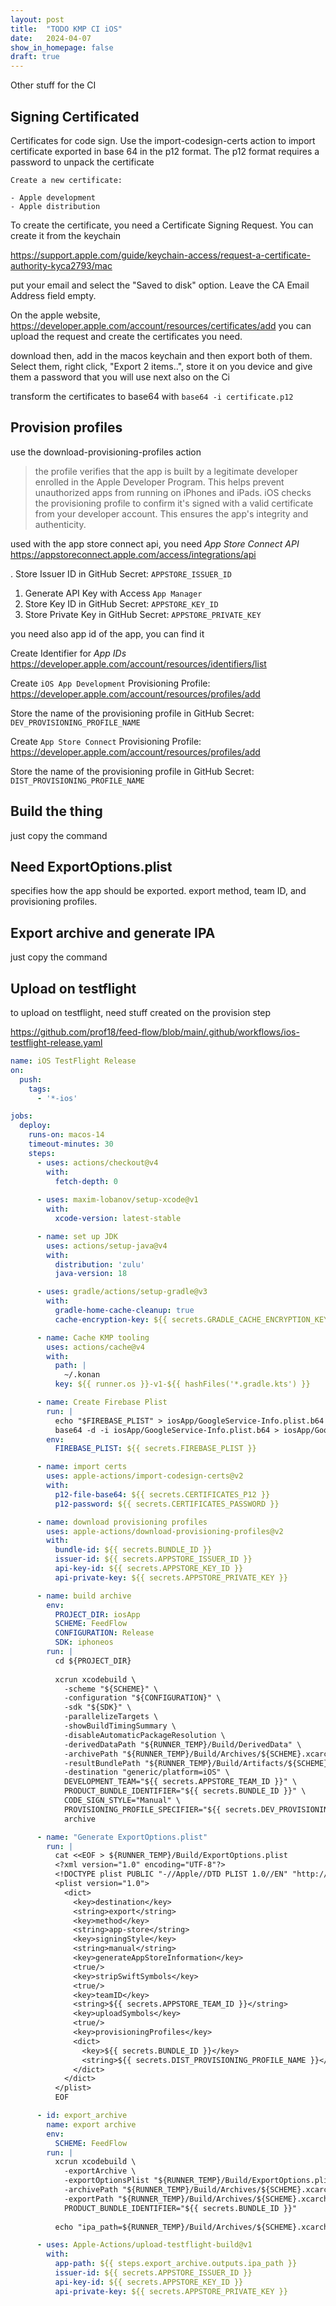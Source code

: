 ```yaml
---
layout: post
title:  "TODO KMP CI iOS"
date:   2024-04-07
show_in_homepage: false
draft: true
---
```




Other stuff for the CI

## Signing Certificated

Certificates for code sign. Use the import-codesign-certs action to import certificate exported in base 64 in the p12 format. The p12 format requires a password to unpack the certificate
    

    Create a new certificate:
    
    - Apple development 
    - Apple distribution

To create the certificate, you need a Certificate Signing Request. You can create it from the keychain

https://support.apple.com/guide/keychain-access/request-a-certificate-authority-kyca2793/mac

put your email and select the "Saved to disk" option. Leave the CA Email Address field empty.

On the apple website, https://developer.apple.com/account/resources/certificates/add you can upload the request and create the certificates you need. 

    
download then, add in the macos keychain and then export both of them. Select them, right click, "Export 2 items..", store it on you device and give them a password that you will use next also on the Ci
    
transform the certificates to base64 with 
`base64 -i certificate.p12`
    

## Provision profiles

use the download-provisioning-profiles action


> the profile verifies that the app is built by a legitimate developer enrolled in the Apple Developer Program. This helps prevent unauthorized apps from running on iPhones and iPads. iOS checks the provisioning profile to confirm it's signed with a valid certificate from your developer account. This ensures the app's integrity and authenticity.

used with the app store connect api, you need 
 *App Store Connect API* https://appstoreconnect.apple.com/access/integrations/api
 
 . Store Issuer ID in GitHub Secret: `APPSTORE_ISSUER_ID`
1. Generate API Key with Access `App Manager`
1. Store Key ID in GitHub Secret: `APPSTORE_KEY_ID`
1. Store Private Key in GitHub Secret: `APPSTORE_PRIVATE_KEY`

you need also app id of the app, you can find it 

Create Identifier for *App IDs* https://developer.apple.com/account/resources/identifiers/list

Create `iOS App Development` Provisioning Profile: https://developer.apple.com/account/resources/profiles/add

Store the name of the provisioning profile in GitHub Secret: `DEV_PROVISIONING_PROFILE_NAME`

Create `App Store Connect` Provisioning Profile: https://developer.apple.com/account/resources/profiles/add

 Store the name of the provisioning profile in GitHub Secret: `DIST_PROVISIONING_PROFILE_NAME`
 
 
## Build the thing

just copy the command


## Need ExportOptions.plist

specifies how the app should be exported. export method, team ID, and provisioning profiles.

## Export archive and generate IPA

just copy the command  

    
## Upload on testflight    
    
to upload on testflight, need stuff created on the provision step
     
     
    
https://github.com/prof18/feed-flow/blob/main/.github/workflows/ios-testflight-release.yaml    
    
```yml
name: iOS TestFlight Release
on:
  push:
    tags:
      - '*-ios'

jobs:
  deploy:
    runs-on: macos-14
    timeout-minutes: 30
    steps:
      - uses: actions/checkout@v4
        with:
          fetch-depth: 0 
          
      - uses: maxim-lobanov/setup-xcode@v1
        with:
          xcode-version: latest-stable

      - name: set up JDK
        uses: actions/setup-java@v4
        with:
          distribution: 'zulu'
          java-version: 18

      - uses: gradle/actions/setup-gradle@v3
        with:
          gradle-home-cache-cleanup: true
          cache-encryption-key: ${{ secrets.GRADLE_CACHE_ENCRYPTION_KEY }}                

      - name: Cache KMP tooling
        uses: actions/cache@v4
        with:
          path: |
            ~/.konan
          key: ${{ runner.os }}-v1-${{ hashFiles('*.gradle.kts') }}

      - name: Create Firebase Plist
        run: |
          echo "$FIREBASE_PLIST" > iosApp/GoogleService-Info.plist.b64
          base64 -d -i iosApp/GoogleService-Info.plist.b64 > iosApp/GoogleService-Info.plist
        env:
          FIREBASE_PLIST: ${{ secrets.FIREBASE_PLIST }}

      - name: import certs
        uses: apple-actions/import-codesign-certs@v2
        with:
          p12-file-base64: ${{ secrets.CERTIFICATES_P12 }}
          p12-password: ${{ secrets.CERTIFICATES_PASSWORD }}

      - name: download provisioning profiles
        uses: apple-actions/download-provisioning-profiles@v2
        with:
          bundle-id: ${{ secrets.BUNDLE_ID }}
          issuer-id: ${{ secrets.APPSTORE_ISSUER_ID }}
          api-key-id: ${{ secrets.APPSTORE_KEY_ID }}
          api-private-key: ${{ secrets.APPSTORE_PRIVATE_KEY }}

      - name: build archive
        env:
          PROJECT_DIR: iosApp
          SCHEME: FeedFlow
          CONFIGURATION: Release
          SDK: iphoneos
        run: |
          cd ${PROJECT_DIR}
          
          xcrun xcodebuild \
            -scheme "${SCHEME}" \
            -configuration "${CONFIGURATION}" \
            -sdk "${SDK}" \
            -parallelizeTargets \
            -showBuildTimingSummary \
            -disableAutomaticPackageResolution \
            -derivedDataPath "${RUNNER_TEMP}/Build/DerivedData" \
            -archivePath "${RUNNER_TEMP}/Build/Archives/${SCHEME}.xcarchive" \
            -resultBundlePath "${RUNNER_TEMP}/Build/Artifacts/${SCHEME}.xcresult" \
            -destination "generic/platform=iOS" \
            DEVELOPMENT_TEAM="${{ secrets.APPSTORE_TEAM_ID }}" \
            PRODUCT_BUNDLE_IDENTIFIER="${{ secrets.BUNDLE_ID }}" \
            CODE_SIGN_STYLE="Manual" \
            PROVISIONING_PROFILE_SPECIFIER="${{ secrets.DEV_PROVISIONING_PROFILE_NAME }}" \
            archive

      - name: "Generate ExportOptions.plist"
        run: |
          cat <<EOF > ${RUNNER_TEMP}/Build/ExportOptions.plist
          <?xml version="1.0" encoding="UTF-8"?>
          <!DOCTYPE plist PUBLIC "-//Apple//DTD PLIST 1.0//EN" "http://www.apple.com/DTDs/PropertyList-1.0.dtd">
          <plist version="1.0">
            <dict>
              <key>destination</key>
              <string>export</string>
              <key>method</key>
              <string>app-store</string>
              <key>signingStyle</key>
              <string>manual</string>
              <key>generateAppStoreInformation</key>
              <true/>
              <key>stripSwiftSymbols</key>
              <true/>
              <key>teamID</key>
              <string>${{ secrets.APPSTORE_TEAM_ID }}</string>
              <key>uploadSymbols</key>
              <true/>
              <key>provisioningProfiles</key>
              <dict>
                <key>${{ secrets.BUNDLE_ID }}</key>
                <string>${{ secrets.DIST_PROVISIONING_PROFILE_NAME }}</string>
              </dict>
            </dict>
          </plist>
          EOF

      - id: export_archive
        name: export archive
        env:
          SCHEME: FeedFlow
        run: |
          xcrun xcodebuild \
            -exportArchive \
            -exportOptionsPlist "${RUNNER_TEMP}/Build/ExportOptions.plist" \
            -archivePath "${RUNNER_TEMP}/Build/Archives/${SCHEME}.xcarchive" \
            -exportPath "${RUNNER_TEMP}/Build/Archives/${SCHEME}.xcarchive/${SCHEME}.ipa" \
            PRODUCT_BUNDLE_IDENTIFIER="${{ secrets.BUNDLE_ID }}"
          
          echo "ipa_path=${RUNNER_TEMP}/Build/Archives/${SCHEME}.xcarchive/${SCHEME}.ipa/${SCHEME}.ipa" >> $GITHUB_OUTPUT

      - uses: Apple-Actions/upload-testflight-build@v1
        with:
          app-path: ${{ steps.export_archive.outputs.ipa_path }}
          issuer-id: ${{ secrets.APPSTORE_ISSUER_ID }}
          api-key-id: ${{ secrets.APPSTORE_KEY_ID }}
          api-private-key: ${{ secrets.APPSTORE_PRIVATE_KEY }}
```
     
     